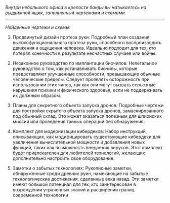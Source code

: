 _Внутри небольшого офиса в крепости банды вы натыкаетесь на выдвижной ящик, заполненный чертежами и схемами._

---

_Найденные чертежи и схемы:_

1. Продвинутый дизайн протеза руки: Подробный план создания высокофункционального протеза руки, способного воспроизводить движения и ощущения человека. Идеально подходит для тех, кто потерял конечности в результате несчастных случаев или войны.

2. Незаконное руководство по имплантации биочипов: Нелегальное руководство о том, как устанавливать биочипы, которые предоставляют улучшенные способности, превышающие обычные человеческие пределы. Следует проявлять осторожность при использовании этих чипов, так как они могут вызвать серьезные нарушения психики и физического здоровья, если не поддерживать их должным образом.

3. Планы для секретного объекта запуска дронов: Подробные чертежи для постройки скрытого объекта запуска дронов, замаскированного под обычный склад. Это может оказаться полезным для шпионских миссий или проведения тайных операций без обнаружения.

4. Комплект для модернизации кибердеков: Набор инструкций, описывающих, как модифицировать существующие кибердеки для увеличения вычислительной мощности и добавления новых функций, таких как возможность внедрения вирусов. Этот комплект будет привлекателен для любителей технологий, желающих дополнительно настроить свое оборудование.

5. Заметки о забытых технологиях: Рукописные заметки, обнаруженные среди древних руин, намекающие на забытые технологические достижения, сделанные века назад. Эти заметки имеют большой потенциал для тех, кто заинтересован в возрождении утраченных знаний и расширении границ современной технологии
